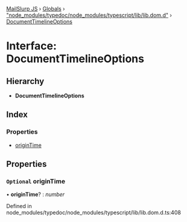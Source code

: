 [MailSlurp JS](../README.md) › [Globals](../globals.md) › ["node_modules/typedoc/node_modules/typescript/lib/lib.dom.d"](../modules/_node_modules_typedoc_node_modules_typescript_lib_lib_dom_d_.md) › [DocumentTimelineOptions](_node_modules_typedoc_node_modules_typescript_lib_lib_dom_d_.documenttimelineoptions.md)

# Interface: DocumentTimelineOptions

## Hierarchy

* **DocumentTimelineOptions**

## Index

### Properties

* [originTime](_node_modules_typedoc_node_modules_typescript_lib_lib_dom_d_.documenttimelineoptions.md#optional-origintime)

## Properties

### `Optional` originTime

• **originTime**? : *number*

Defined in node_modules/typedoc/node_modules/typescript/lib/lib.dom.d.ts:408
